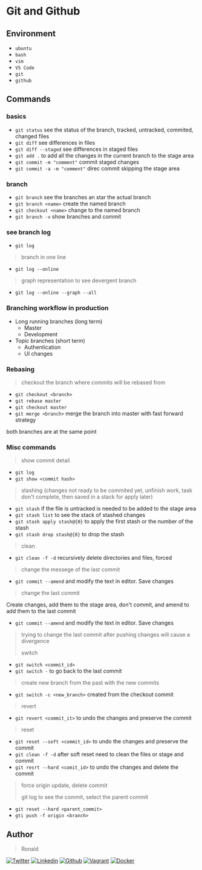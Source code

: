 # Git and Github

## Environment

- `ubuntu`
- `bash`
- `vim`
- `VS Code`
- `git`
- `github`

## Commands

### basics

- `git status` see the status of the branch, tracked, untracked, commited, changed files
- `git diff` see differences in files
- `git diff --staged` see differences in staged files
- `git add .` to add all the changes in the current branch to the stage area
- `git commit -m "comment"` commit staged changes
- `git commit -a -m "comment"` direc commit skipping the stage area

### branch

- `git branch` see the branches an star the actual branch
- `git branch <name>` create the named branch
- `git checkout <name>` change to the named branch
- `git branch -v` show branches and commit

### see branch log

- `git log`

> branch in one line

- `git log --online`

> graph representation to see devergent branch

- `git log --online --graph --all`

### Branching workflow in production

- Long running branches (long term)
  - Master
  - Development
- Topic branches (short term)
  - Authentication
  - UI changes

### Rebasing

> checkout the branch where commits will be rebased from
- `git checkout <branch>`
- `git rebase master`
- `git checkout master`
- `git merge <branch>` merge the branch into master with fast forward strategy

both branches are at the same point

### Misc commands

> show commit detail

- `git log`
- `git show <commit hash>`

> stashing (changes not ready to be commited yet, unfinish work, task don't complete, then saved in a stack for apply later)

- `git stash` if the file is untracked is needed to be added to the stage area
- `git stash list` to see the stack of stashed changes
- `git stash apply stash@{0}` to apply the first stash or the number of the stash
- `git stash drop stash@{0}` to drop the stash

> clean

- `git clean -f -d` recursively delete directories and files, forced

> change the messege of the last commit

- `git commit --amend` and modify the text in editor. Save changes

> change the last commit

Create changes, add them to the stage area, don't commit, and amend to add them to the last commit

- `git commit --amend` and modify the text in editor. Save changes

> trying to change the last commit after pushing changes will cause a divergence
>
> switch

- `git switch <commit_id>`
- `git switch -` to go back to the last commit

> create new branch from the past with the new commits

- `git switch -c <new_branch>` created from the checkout commit

> revert

- `git revert <commit_it>` to undo the changes and preserve the commit

> reset

- `git reset --soft <commit_id>` to undo the changes and preserve the commit
- `git clean -f -d` after soft reset need to clean the files or stage and commit
- `git resrt --hard <comit_id>` to undo the changes and delete the commit

> force origin update, delete commit
>
> git log to see the commit, select the parent commit

- `git reset --hard <parent_commit>`
- `gti push -f origin <branch>`

## Author

> Ronald
<!-- twitter -->
[![Twitter](https://img.shields.io/twitter/follow/ralex_uy?style=social)](https://twitter.com/ralex_uy) <!-- linkedin --> [![Linkedin](https://img.shields.io/badge/LinkedIn-+24K-blue?style=social&logo=linkedin)](https://www.linkedin.com/in/ronald-rivero/) <!-- github --> [![Github](https://img.shields.io/github/followers/ralexrivero?style=social)](https://github.com/ralexrivero/) <!-- vagrant --> [![Vagrant](https://img.shields.io/static/v1?label=&message=Vagrant%20Profile&color=1868F2&logo=vagrant&labelColor=2F333A)](https://app.vagrantup.com/ralexrivero) <!-- docker --> [![Docker](https://img.shields.io/static/v1?label=&message=Docker%20Profile&color=2496ED&logo=Docker&labelColor=2F333A)](https://hub.docker.com/u/ralexrivero)
